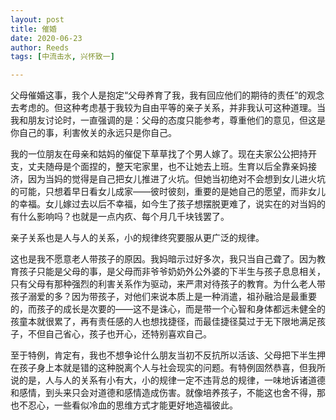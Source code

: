 ```yaml
---
layout: post
title: 催婚
date: 2020-06-23
author: Reeds
tags: [中流击水, 兴怀致一]

---
```


父母催婚这事，我个人是抱定“父母养育了我，我有回应他们的期待的责任”的观念去考虑的。但这种考虑基于我较为自由平等的亲子关系，并非我认可这种道理。当我和朋友讨论时，一直强调的是：父母的态度只能参考，尊重他们的意见，但这是你自己的事，利害攸关的永远只是你自己。

我的一位朋友在母亲和姑妈的催促下草草找了个男人嫁了。现在夫家公公把持开支，丈夫随母是个面捏的，整天宅家里，也不让她去上班。生育以后全靠亲妈接济，因为当妈的觉得是自己把女儿推进了火坑。但她当初绝对不会想到女儿进火坑的可能，只想着早日看女儿成家——彼时彼刻，重要的是她自己的愿望，而非女儿的幸福。女儿嫁过去以后不幸福，如今生了孩子想摆脱更难了，说实在的对当妈的有什么影响吗？也就是一点内疚、每个月几千块钱罢了。

亲子关系也是人与人的关系，小的规律终究要服从更广泛的规律。

这也是我不愿意老人带孩子的原因。我妈暗示过好多次，我只当自己聋了。因为教育孩子只能是父母的事，是父母而非爷爷奶奶外公外婆的下半生与孩子息息相关，只有父母有那种强烈的利害关系作为驱动，来严肃对待孩子的教育。为什么老人带孩子溺爱的多？因为带孩子，对他们来说本质上是一种消遣，祖孙融洽是最重要的，而孩子的成长是次要的——这不是诛心，而是带一个心智和身体都远未健全的孩童本就很累了，再有责任感的人也想找捷径，而最佳捷径莫过于无下限地满足孩子，不但自己省心，孩子也开心，还特别喜欢自己。

至于特例，肯定有，我也不想争论什么朋友当初不反抗所以活该、父母把下半生押在孩子身上本就是错的这种脱离个人与社会现实的问题。有特例固然恭喜，但我所说的是，人与人的关系有小有大，小的规律一定不违背总的规律，一味地诉诸道德和感情，到头来只会对道德和感情造成伤害。就像培养孩子，不能这也舍不得，那也不忍心，一些看似冷血的思维方式才能更好地造福彼此。 